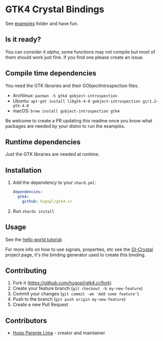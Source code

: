 # GTK4 Crystal Bindings

See [examples](https://github.com/hugopl/gtk4.cr/tree/master/examples) folder and have fun.

## Is it ready?

You can consider it _alpha_, some functions may not compile but most of them should work just fine. If you find one please create an issue.

## Compile time dependencies

You need the GTK libraries and their GObjectIntrospection files.

- Archlinux: `pacman -S gtk4 gobject-introspection`
- Ubuntu: `apt-get install libgtk-4-0 gobject-introspection gir1.2-gtk-4.0`
- macOS: `brew install gobject-introspection gtk4`

Be welcome to create a PR updating this readme once you know what packages are needed by your distro to run the
examples.

## Runtime dependencies

Just the GTK libraries are needed at runtime.

## Installation

1. Add the dependency to your `shard.yml`:

   ```yaml
   dependencies:
     gtk4:
       github: hugopl/gtk4.cr
   ```

2. Run `shards install`

## Usage

See the [hello world tutorial](./tutorial/hello_world.md).

For more info on how to use signals, properties, etc see the [GI-Crystal](https://github.com/hugopl/gi-crystal)
project page, it's the binding generator used to create this binding.

## Contributing

1. Fork it (<https://github.com/hugopl/gtk4.cr/fork>)
2. Create your feature branch (`git checkout -b my-new-feature`)
3. Commit your changes (`git commit -am 'Add some feature'`)
4. Push to the branch (`git push origin my-new-feature`)
5. Create a new Pull Request

## Contributors

- [Hugo Parente Lima](https://github.com/hugopl) - creator and maintainer
